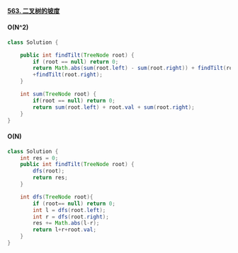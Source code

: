 #### [563. 二叉树的坡度](https://leetcode.cn/problems/binary-tree-tilt/)



#### O(N^2)



```java
class Solution {

    public int findTilt(TreeNode root) {
        if (root == null) return 0;
        return Math.abs(sum(root.left) - sum(root.right)) + findTilt(root.left)
        +findTilt(root.right);
    }

    int sum(TreeNode root) {
        if(root == null) return 0;
        return sum(root.left) + root.val + sum(root.right);
    }
}
```



#### O(N)



```java
class Solution {
    int res = 0;
    public int findTilt(TreeNode root) {
        dfs(root);
        return res;
    }

    int dfs(TreeNode root){
        if (root== null) return 0;
        int l = dfs(root.left);
        int r = dfs(root.right);
        res += Math.abs(l-r);
        return l+r+root.val;
    }
}
```

